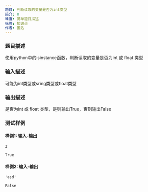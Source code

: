 ```yaml
---
题目: 判断读取的变量是否为int类型
简介: 0
难度: 简单题目描述
标签: 知识点
作者: 匿名
---
```


### 题目描述

使用python中的isinstance函数，判断读取的变量是否为int 或 float 类型

### 输入描述

可能为int类型或sring类型或float类型

### 输出描述

是否为int 或 float 类型，是则输出True，否则输出False

### 测试样例

#### 样例1: 输入-输出

```
2
```

```
True
```

#### 样例2: 输入-输出

```
'asd'
```

```
False
```

